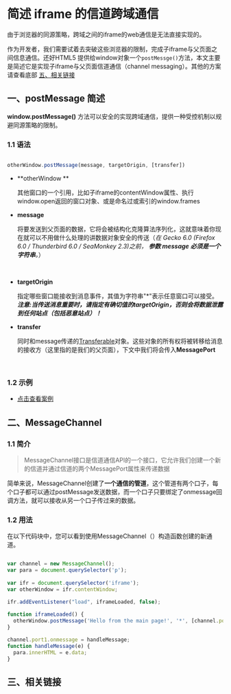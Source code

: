 # 简述 iframe 的信道跨域通信



由于浏览器的同源策略，跨域之间的iframe的web通信是无法直接实现的。

作为开发者，我们需要试着去突破这些浏览器的限制，完成子iframe与父页面之间信息通信。还好HTML5 提供给window对象一个`postMessge()`方法，本文主要是简述它是实现子iframe与父页面信道通信（channel messaging）。其他的方案请查看底部 [五、相关链接](#五、相关链接)



## 一、postMessage 简述

**window.postMessage()** 方法可以安全的实现跨域通信，提供一种受控机制以规避同源策略的限制。

### 1.1 语法

```javascript

otherWindow.postMessage(message, targetOrigin, [transfer])

```

- **otherWindow **

  其他窗口的一个引用，比如子iframe的contentWindow属性、执行window.open返回的窗口对象、或是命名过或索引的window.frames

- **message**

  将要发送到父页面的数据，它将会被结构化克隆算法序列化，这就意味着你现在就可以不用做什么处理的讲数据对象安全的传送（*在 Gecko 6.0 (Firefox 6.0 / Thunderbird 6.0 / SeaMonkey 2.3)之前， **参数 message 必须是一个字符串**。*）

  ​

- **targetOrigin**

  指定哪些窗口能接收到消息事件，其值为字符串"*"表示任意窗口可以接受。***注意:当传送消息重要时，请指定有确切值的targetOrigin，否则会将数据泄露到任何站点（包括恶意站点）！***

- **transfer**

  同时和message传递的[Transferable](https://developer.mozilla.org/zh-CN/docs/Web/API/Transferable)对象。这些对象的所有权将被转移给消息的接收方（这里指的是我们的父页面），下文中我们将会传入**MessagePort**

  ​
### 1.2 示例

  - [点击查看案例](https://ilifediary.com)






## 二、MessageChannel



### 1.1 简介

> MessageChannel接口是信道通信API的一个接口，它允许我们创建一个新的信道并通过信道的两个MessagePort属性来传递数据



简单来说，MessageChannel创建了**一个通信的管道**，这个管道有两个口子，每个口子都可以通过postMessage发送数据，而一个口子只要绑定了onmessage回调方法，就可以接收从另一个口子传过来的数据。



### 1.2 用法

在以下代码块中，您可以看到使用MessageChannel（）构造函数创建的新通道。

```javascript

var channel = new MessageChannel();
var para = document.querySelector('p');
    
var ifr = document.querySelector('iframe');
var otherWindow = ifr.contentWindow;

ifr.addEventListener("load", iframeLoaded, false);
    
function iframeLoaded() {
  otherWindow.postMessage('Hello from the main page!', '*', [channel.port2]);
}

channel.port1.onmessage = handleMessage;
function handleMessage(e) {
  para.innerHTML = e.data;
}
```



## 三、相关链接

[MessageChannel]: https://developer.mozilla.org/zh-CN/docs/Web/API/MessageChannel	"MessageChannel - MDN"
[postMessage]: https://developer.mozilla.org/zh-CN/docs/Web/API/Window/postMessage	"postMessage - MDN"

